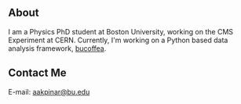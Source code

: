 ## About

I am a Physics PhD student at Boston University, working on the CMS Experiment at CERN. Currently, I'm working on a Python based data analysis framework, [bucoffea](https://github.com/bu-cms/bucoffea).

## Contact Me
E-mail: aakpinar@bu.edu

